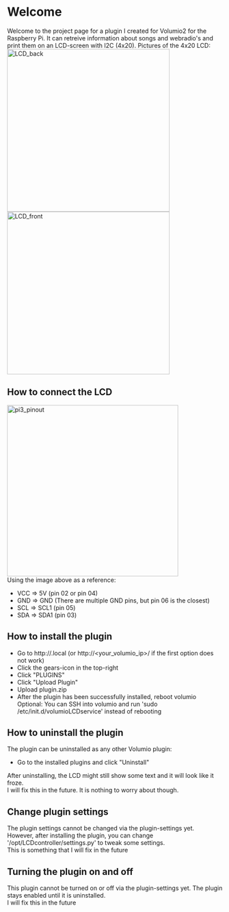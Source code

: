 # Welcome

Welcome to the project page for a plugin I created for Volumio2 for the Raspberry Pi.
It can retreive information about songs and webradio's and print them on an LCD-screen with I2C (4x20).
Pictures of the 4x20 LCD:
<img width="380px" src='https://www.raspberrypi-spy.co.uk/wp-content/uploads/2015/04/i2c_backpack_02-1024x597.jpg' alt='LCD_back'><br>
<img width="380px" src='http://domoticx.com/wp-content/uploads/YM2004A-LCD-Display-2x20-4x20.jpg' alt="LCD_front">

## How to connect the LCD

<img width="400px" src='https://i.pinimg.com/originals/84/46/ec/8446eca5728ebbfa85882e8e16af8507.png' alt='pi3_pinout'><br>
Using the image above as a reference:
  - VCC => 5V    (pin 02 or pin 04)
  - GND => GND   (There are multiple GND pins, but pin 06 is the closest)
  - SCL => SCL1  (pin 05)
  - SDA => SDA1  (pin 03)

## How to install the plugin
- Go to http://<yourvolumioname>.local (or http://<your_volumio_ip>/ if the first option does not work)
- Click the gears-icon in the top-right
- Click "PLUGINS"
- Click "Upload Plugin"
- Upload plugin.zip
- After the plugin has been successfully installed, reboot volumio<br>Optional: You can SSH into volumio and run 'sudo /etc/init.d/volumioLCDservice' instead of rebooting

## How to uninstall the plugin
The plugin can be uninstalled as any other Volumio plugin:
- Go to the installed plugins and click "Uninstall"

After uninstalling, the LCD might still show some text and it will look like it froze.<br>I will fix this in the future. It is nothing to worry about though.

## Change plugin settings

The plugin settings cannot be changed via the plugin-settings yet.<br>However, after installing the plugin, you can change '/opt/LCDcontroller/settings.py' to tweak some settings.<br>This is something that I will fix in the future

## Turning the plugin on and off

This plugin cannot be turned on or off via the plugin-settings yet. The plugin stays enabled until it is uninstalled.<br>I will fix this in the future
